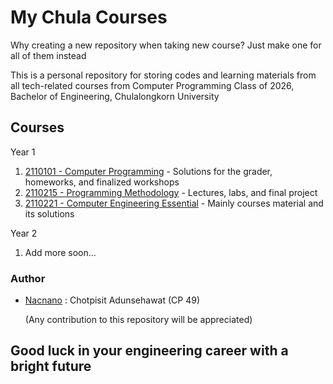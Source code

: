 # My Chula Courses

Why creating a new repository when taking new course? Just make one for all of them instead

This is a personal repository for storing codes and learning materials from all tech-related courses from Computer Programming Class of 2026, Bachelor of Engineering, Chulalongkorn University

## Courses

Year 1

1.  [2110101 - Computer Programming](https://github.com/Nacnano/my-chula-courses/tree/main/2110101-com-prog) - Solutions for the grader, homeworks, and finalized workshops
2.  [2110215 - Programming Methodology](https://github.com/Nacnano/my-chula-courses/tree/main/2110215-prog-meth) - Lectures, labs, and final project
3.  [2110221 - Computer Engineering Essential](https://github.com/Nacnano/my-chula-courses/tree/main/2110221-com-eng-ess) - Mainly courses material and its solutions 

Year 2

1.  Add more soon...

### Author

- [Nacnano](https://github.com/Nacnano) : Chotpisit Adunsehawat (CP 49)

  (Any contribution to this repository will be appreciated)

## Good luck in your engineering career with a bright future
